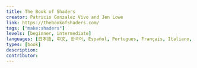 ```yaml
---
title: The Book of Shaders
creator: Patricio Gonzalez Vivo and Jen Lowe
link: https://thebookofshaders.com/
tags: ["make:shaders"]
levels: [beginner, intermediate]
languages: [日本語, 中文, 한국어, Español, Portugues, Français, Italiano, Deutsch, Русский, English]
types: [book]
description:
contributor:
---
```

